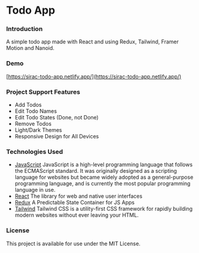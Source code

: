 # Todo App
### Introduction
A simple todo app made with React and using Redux, Tailwind, Framer Motion and Nanoid.
### Demo
[https://sirac-todo-app.netlify.app/](https://sirac-todo-app.netlify.app/)
### Project Support Features
* Add Todos
* Edit Todo Names
* Edit Todo States (Done, not Done)
* Remove Todos
* Light/Dark Themes
* Responsive Design for All Devices
### Technologies Used
* [JavaScript](https://www.javascript.com/) JavaScript is a high-level programming language that follows the ECMAScript standard. It was originally designed as a scripting language for websites but became widely adopted as a general-purpose programming language, and is currently the most popular programming language in use.
* [React](https://react.dev/) The library for web and native user interfaces
* [Redux](https://redux.js.org/) A Predictable State Container for JS Apps
* [Tailwind](https://tailwindcss.com/) Tailwind CSS is a utility-first CSS framework for rapidly building modern websites without ever leaving your HTML.
### License
This project is available for use under the MIT License.